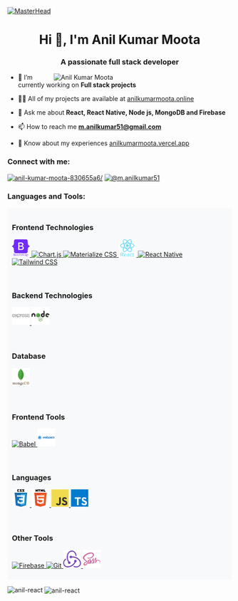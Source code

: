 [![MasterHead](https://cubettech.com/wp-content/uploads/2021/05/WEB-Full-Stack-Developer.jpg)](https://rishavchanda.io)
<h1 align="center">Hi 👋, I'm Anil Kumar Moota</h1>
<h3 align="center">A passionate full stack developer</h3>
<img align="right" alt="Anil Kumar Moota" width="400" src="https://cdn.dribbble.com/users/1162077/screenshots/3848914/programmer.gif">

- 🔭 I’m currently working on **Full stack projects**

- 👨‍💻 All of my projects are available at [anilkumarmoota.online](https://anilkumarmoota.vercel.app)

- 💬 Ask me about **React, React Native, Node js, MongoDB and Firebase**

- 📫 How to reach me **m.anilkumar51@gmail.com**

- 📄 Know about my experiences [anilkumarmoota.vercel.app](anilkumarmoota.vercel.app)

<h3 align="left">Connect with me:</h3>
<p align="left">
<a href="https://linkedin.com/in/anil-kumar-moota-830655a6/" target="blank"><img align="center" src="https://raw.githubusercontent.com/rahuldkjain/github-profile-readme-generator/master/src/images/icons/Social/linked-in-alt.svg" alt="anil-kumar-moota-830655a6/" height="30" width="40" /></a>
<a href="https://medium.com/@m.anilkumar51" target="blank"><img align="center" src="https://raw.githubusercontent.com/rahuldkjain/github-profile-readme-generator/master/src/images/icons/Social/medium.svg" alt="@m.anilkumar51" height="30" width="40" /></a>
</p>

<h3 align="left">Languages and Tools:</h3>
<!-- Frontend Technologies -->
<div style="background-color: #f8f9fa; padding: 10px;">
  <h3>Frontend Technologies</h3>
  <p align="left">
    <a href="https://getbootstrap.com" target="_blank" rel="noreferrer">
      <img src="https://raw.githubusercontent.com/devicons/devicon/master/icons/bootstrap/bootstrap-plain-wordmark.svg" alt="Bootstrap" width="40" height="40"/>
    </a>
    <a href="https://www.chartjs.org" target="_blank" rel="noreferrer">
      <img src="https://www.chartjs.org/media/logo-title.svg" alt="Chart.js" width="40" height="40"/>
    </a>
    <a href="https://materializecss.com/" target="_blank" rel="noreferrer">
      <img src="https://raw.githubusercontent.com/prplx/svg-logos/5585531d45d294869c4eaab4d7cf2e9c167710a9/svg/materialize.svg" alt="Materialize CSS" width="40" height="40"/>
    </a>
    <a href="https://reactjs.org/" target="_blank" rel="noreferrer">
      <img src="https://raw.githubusercontent.com/devicons/devicon/master/icons/react/react-original-wordmark.svg" alt="React.js" width="40" height="40"/>
    </a>
    <a href="https://reactnative.dev/" target="_blank" rel="noreferrer">
      <img src="https://reactnative.dev/img/header_logo.svg" alt="React Native" width="40" height="40"/>
    </a>
    <a href="https://tailwindcss.com/" target="_blank" rel="noreferrer">
      <img src="https://www.vectorlogo.zone/logos/tailwindcss/tailwindcss-icon.svg" alt="Tailwind CSS" width="40" height="40"/>
    </a>
  </p>
</div>

<!-- Backend Technologies -->
<div style="background-color: #f8f9fa; padding: 10px;">
  <h3>Backend Technologies</h3>
  <p align="left">
    <a href="https://expressjs.com" target="_blank" rel="noreferrer">
      <img src="https://raw.githubusercontent.com/devicons/devicon/master/icons/express/express-original-wordmark.svg" alt="Express.js" width="40" height="40"/>
    </a>
    <a href="https://nodejs.org" target="_blank" rel="noreferrer">
      <img src="https://raw.githubusercontent.com/devicons/devicon/master/icons/nodejs/nodejs-original-wordmark.svg" alt="Node.js" width="40" height="40"/>
    </a>
  </p>
</div>

<!-- Database -->
<div style="background-color: #f8f9fa; padding: 10px;">
  <h3>Database</h3>
  <p align="left">
    <a href="https://www.mongodb.com/" target="_blank" rel="noreferrer">
      <img src="https://raw.githubusercontent.com/devicons/devicon/master/icons/mongodb/mongodb-original-wordmark.svg" alt="MongoDB" width="40" height="40"/>
    </a>
  </p>
</div>

<!-- Frontend Tools -->
<div style="background-color: #f8f9fa; padding: 10px;">
  <h3>Frontend Tools</h3>
  <p align="left">
    <a href="https://babeljs.io/" target="_blank" rel="noreferrer">
      <img src="https://www.vectorlogo.zone/logos/babeljs/babeljs-icon.svg" alt="Babel" width="40" height="40"/>
    </a>
    <a href="https://webpack.js.org" target="_blank" rel="noreferrer">
      <img src="https://raw.githubusercontent.com/devicons/devicon/d00d0969292a6569d45b06d3f350f463a0107b0d/icons/webpack/webpack-original-wordmark.svg" alt="Webpack" width="40" height="40"/>
    </a>
  </p>
</div>

<!-- Languages -->
<div style="background-color: #f8f9fa; padding: 10px;">
  <h3>Languages</h3>
  <p align="left">
    <a href="https://www.w3schools.com/css/" target="_blank" rel="noreferrer">
      <img src="https://raw.githubusercontent.com/devicons/devicon/master/icons/css3/css3-original-wordmark.svg" alt="CSS3" width="40" height="40"/>
    </a>
    <a href="https://www.w3.org/html/" target="_blank" rel="noreferrer">
      <img src="https://raw.githubusercontent.com/devicons/devicon/master/icons/html5/html5-original-wordmark.svg" alt="HTML5" width="40" height="40"/>
    </a>
    <a href="https://developer.mozilla.org/en-US/docs/Web/JavaScript" target="_blank" rel="noreferrer">
      <img src="https://raw.githubusercontent.com/devicons/devicon/master/icons/javascript/javascript-original.svg" alt="JavaScript" width="40" height="40"/>
    </a>
    <a href="https://www.typescriptlang.org/" target="_blank" rel="noreferrer">
      <img src="https://raw.githubusercontent.com/devicons/devicon/master/icons/typescript/typescript-original.svg" alt="TypeScript" width="40" height="40"/>
    </a>
  </p>
</div>

<!-- Other Tools -->
<div style="background-color: #f8f9fa; padding: 10px;">
  <h3>Other Tools</h3>
  <p align="left">
    <a href="https://firebase.google.com/" target="_blank" rel="noreferrer">
      <img src="https://www.vectorlogo.zone/logos/firebase/firebase-icon.svg" alt="Firebase" width="40" height="40"/>
    </a>
    <a href="https://git-scm.com/" target="_blank" rel="noreferrer">
      <img src="https://www.vectorlogo.zone/logos/git-scm/git-scm-icon.svg" alt="Git" width="40" height="40"/>
    </a>
    <a href="https://redux.js.org" target="_blank" rel="noreferrer">
      <img src="https://raw.githubusercontent.com/devicons/devicon/master/icons/redux/redux-original.svg" alt="Redux" width="40" height="40"/>
    </a>
    <a href="https://sass-lang.com" target="_blank" rel="noreferrer">
      <img src="https://raw.githubusercontent.com/devicons/devicon/master/icons/sass/sass-original.svg" alt="Sass" width="40" height="40"/>
    </a>
  </p>
</div>


<p><img align="left" src="https://github-readme-stats.vercel.app/api/top-langs?username=anil-react&show_icons=true&locale=en&layout=compact" alt="anil-react" /></p>

<p>&nbsp;<img align="center" src="https://github-readme-stats.vercel.app/api?username=anil-react&show_icons=true&locale=en" alt="anil-react" /></p>
